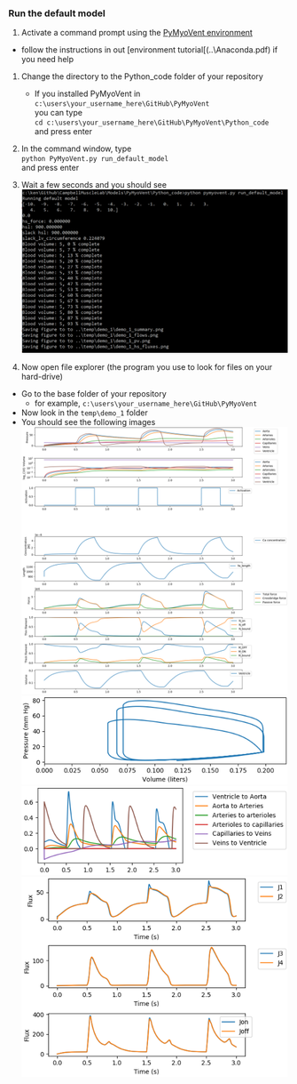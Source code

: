 ### Run the default model

1. Activate a command prompt using the [PyMyoVent environment](..\environment.html) 
  + follow the instructions in out [environment tutorial[(..\Anaconda.pdf) if you need help

1. Change the directory to the Python_code folder of your repository
   + If you installed PyMyoVent in `c:\users\your_username_here\GitHub\PyMyoVent`  
you can type  
`cd c:\users\your_username_here\GitHub\PyMyoVent\Python_code`  
and press enter

1. In the command window, type  
`python PyMyoVent.py run_default_model`  
and press enter

1. Wait a few seconds and you should see
![Screenshot](demo_1_screenshot.png)

1. Now open file explorer (the program you use to look for files on your hard-drive)
  + Go to the base folder of your repository
    + for example, `c:\users\your_username_here\GitHub\PyMyoVent`
  + Now look in the `temp\demo_1` folder
  + You should see the following images
![Summary](demo_1_summary.png)
![Pressure Volume](demo_1_pv.png)
![Flows](demo_1_flows.png)
![Half-sarcomere fluxes](demo_1_hs_fluxes.png)






